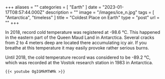 +++
aliases = ""
categories = [ "Earth" ]
date = "2023-01-17T08:57:44.000Z"
description = ""
image = "/images/ice_n.jpg"
tags = [ "Antarctica", "timeless" ]
title = "Coldest Place on Earth"
type = "post"
url = ""
+++


In 2018, record cold temperature was registered at -98.6 °C. This happened in the eastern part of the Queen Maud Land in Antarctica. Several cracks from 2 to 4 meters deep are located there accumulating icy air. If you breathe at this temperature it may easily provoke rather serious burns.

Until 2018, the cold temperature record was considered to be -89.2 °С, which was recorded at the Vostok research station in 1983 in Antarctica.

    {{< youtube OgIGMkMTWMk >}}
